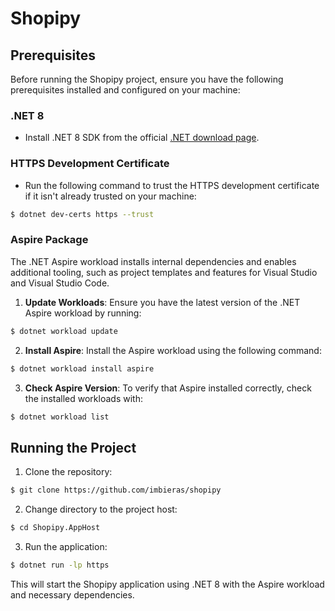 # Shopipy

## Prerequisites

Before running the Shopipy project, ensure you have the following prerequisites installed and configured on your machine:

### .NET 8
- Install .NET 8 SDK from the official [.NET download page](https://dotnet.microsoft.com/download).

### HTTPS Development Certificate
- Run the following command to trust the HTTPS development certificate if it isn't already trusted on your machine:

```bash
$ dotnet dev-certs https --trust
```

### Aspire Package
The .NET Aspire workload installs internal dependencies and enables additional tooling, such as project templates and features for Visual Studio and Visual Studio Code.

1. **Update Workloads**: Ensure you have the latest version of the .NET Aspire workload by running:

```bash
$ dotnet workload update
```

2. **Install Aspire**: Install the Aspire workload using the following command:

```bash
$ dotnet workload install aspire
```

3. **Check Aspire Version**: To verify that Aspire installed correctly, check the installed workloads with:

```bash
$ dotnet workload list
```

## Running the Project

1. Clone the repository:

```bash
$ git clone https://github.com/imbieras/shopipy
```

2. Change directory to the project host:

```bash
$ cd Shopipy.AppHost 
```

3. Run the application:

```bash
$ dotnet run -lp https
```

This will start the Shopipy application using .NET 8 with the Aspire workload and necessary dependencies.